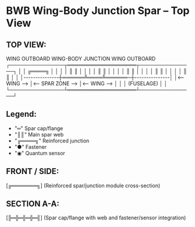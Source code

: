# BWB Wing-Body Junction Spar – Top View

## TOP VIEW:
 WING OUTBOARD       WING-BODY JUNCTION       WING OUTBOARD
 ┌───────────────┬═══════════════════┬───────────────┐
 │               │ ╔════╗            │               │
 │               │ ║    ║            │               │
 │               │ ║    ║            │               │
 │               │ ║    ║            │               │
 │               │ ║    ║            │               │
 │               │ ║    ║            │               │
 │---------------┼══════╩════╩══════─┼---------------│
 │<-- WING -->   │<-- SPAR ZONE -->  │<-- WING -->   │
 │               │   (FUSELAGE)      │               │
 └───────────────┴═══════════════════┴───────────────┘

## Legend:
- "═"      Spar cap/flange  
- "║║"     Main spar web  
- "╔════╗" Reinforced junction  
- "●"      Fastener  
- "◉"      Quantum sensor

## FRONT / SIDE:
   [╔═══════╗]    (Reinforced spar/junction module cross-section)

## SECTION A-A:
   [╠═╬═╬═╬═╣]   (Spar cap/flange with web and fastener/sensor integration)

